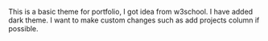 This is a basic theme for portfolio, I got idea from w3school.
I have added dark theme.
I want to make custom changes such as add projects column if possible.
